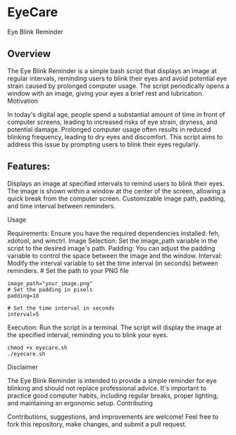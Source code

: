 # EyeCare

Eye Blink Reminder

## Overview

The Eye Blink Reminder is a simple bash script that displays an image at regular intervals, reminding users to blink their eyes and avoid potential eye strain caused by prolonged computer usage. The script periodically opens a window with an image, giving your eyes a brief rest and lubrication.
Motivation

In today's digital age, people spend a substantial amount of time in front of computer screens, leading to increased risks of eye strain, dryness, and potential damage. Prolonged computer usage often results in reduced blinking frequency, leading to dry eyes and discomfort. This script aims to address this issue by prompting users to blink their eyes regularly.

## Features:
 
 Displays an image at specified intervals to remind users to blink their eyes.
 The image is shown within a window at the center of the screen, allowing a quick break from the computer screen.
 Customizable image path, padding, and time interval between reminders.


Usage

Requirements:
Ensure you have the required dependencies installed: feh, xdotool, and wmctrl.
    Image Selection: Set the image_path variable in the script to the desired image's path.
    Padding: You can adjust the padding variable to control the space between the image and the window.
    Interval: Modify the interval variable to set the time interval (in seconds) between reminders.
    # Set the path to your PNG file
    

    image_path="your_image.png"
    # Set the padding in pixels
    padding=10
    
    # Set the time interval in seconds
    interval=5


Execution: Run the script in a terminal. The script will display the image at the specified interval, reminding you to blink your eyes.

    chmod +x eyecare.sh
    ./eyecare.sh


Disclaimer

The Eye Blink Reminder is intended to provide a simple reminder for eye blinking and should not replace professional advice. It's important to practice good computer habits, including regular breaks, proper lighting, and maintaining an ergonomic setup.
Contributing

Contributions, suggestions, and improvements are welcome! Feel free to fork this repository, make changes, and submit a pull request.
